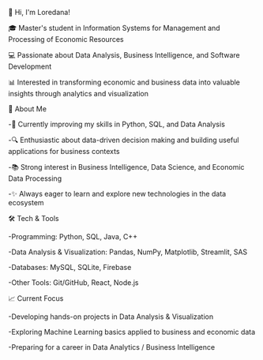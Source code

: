 👋 Hi, I'm Loredana!

🎓 Master's student in Information Systems for Management and Processing of Economic Resources

💻 Passionate about Data Analysis, Business Intelligence, and Software Development

📊 Interested in transforming economic and business data into valuable insights through analytics and visualization

🚀 About Me

-🌱 Currently improving my skills in Python, SQL, and Data Analysis

-🔍 Enthusiastic about data-driven decision making and building useful applications for business contexts

-📚 Strong interest in Business Intelligence, Data Science, and Economic Data Processing

-✨ Always eager to learn and explore new technologies in the data ecosystem

🛠️ Tech & Tools

-Programming: Python, SQL, Java, C++

-Data Analysis & Visualization: Pandas, NumPy, Matplotlib, Streamlit, SAS

-Databases: MySQL, SQLite, Firebase

-Other Tools: Git/GitHub, React, Node.js

📈 Current Focus

-Developing hands-on projects in Data Analysis & Visualization

-Exploring Machine Learning basics applied to business and economic data

-Preparing for a career in Data Analytics / Business Intelligence
